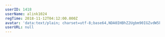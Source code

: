 ```yaml
---
userID: 1418
userName: alink1024
regTime: 2018-11-12T04:12:00.000Z
avatar: 'data:text/plain; charset=utf-8;base64,NDA0IHBhZ2Ugbm90IGZvdW5kCg=='
userURL: null
---
```



